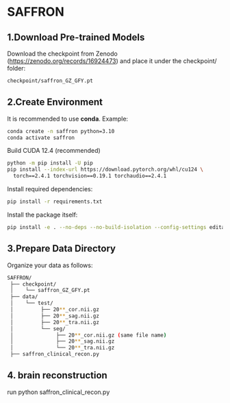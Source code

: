 # SAFFRON



## 1.Download Pre-trained Models
Download the checkpoint from Zenodo (https://zenodo.org/records/16924473)
 and place it under the checkpoint/ folder:

```bash
checkpoint/saffron_GZ_GFY.pt

```

## 2.Create Environment

It is recommended to use **conda**. Example:

```bash
conda create -n saffron python=3.10
conda activate saffron
```
Build CUDA 12.4 (recommended)
```bash
python -m pip install -U pip
pip install --index-url https://download.pytorch.org/whl/cu124 \
  torch==2.4.1 torchvision==0.19.1 torchaudio==2.4.1
```

Install required dependencies:
```bash
pip install -r requirements.txt
```
Install the package itself:
```bash
pip install -e . --no-deps --no-build-isolation --config-settings editable_mode=compat
```


## 3.Prepare Data Directory
Organize your data as follows:
```bash
SAFFRON/
 ├── checkpoint/
 │    └── saffron_GZ_GFY.pt
 ├── data/
 │    └── test/
 │         ├── 20**_cor.nii.gz
 │         ├── 20**_sag.nii.gz
 │         ├── 20**_tra.nii.gz
 │         └── seg/
 │              ├── 20**_cor.nii.gz (same file name)
 │              ├── 20**_sag.nii.gz
 │              └── 20**_tra.nii.gz
 ├── saffron_clinical_recon.py
```

## 4. brain reconstruction

run python saffron_clinical_recon.py
